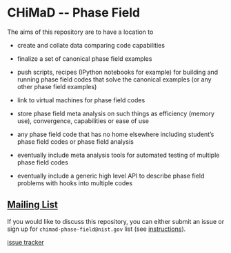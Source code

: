# CHiMaD -- Phase Field

The aims of this repository are to have a location to

 * create and collate data comparing code capabilities

 * finalize a set of canonical phase field examples

 * push scripts, recipes (IPython notebooks for example)
   for building and running phase field codes that solve the canonical
   examples (or any other phase field examples)

 * link to virtual machines for phase field codes

 * store phase field meta analysis on such things as
   efficiency (memory use), convergence, capabilities or ease of use

 * any phase field code that has no home elsewhere
   including student’s phase field codes or phase field analysis

 * eventually include meta analysis tools for automated testing of
   multiple phase field codes

 * eventually include a generic high level API to describe phase field
   problems with hooks into multiple codes

## [Mailing List](MAILING_LIST.md)

If you would like to discuss this repository, you can either submit an
issue or sign up for `chimad-phase-field@nist.gov` list (see
[instructions](MAILING_LIST.md)). 

[issue tracker](../../issues)





